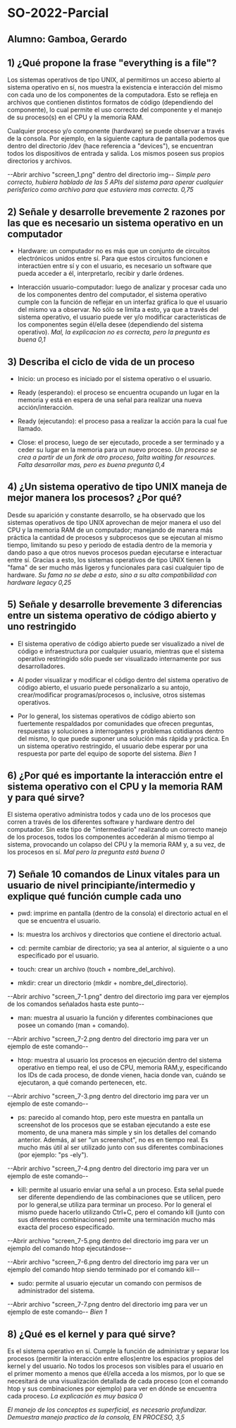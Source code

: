 # SO-2022-Parcial
## Alumno: Gamboa, Gerardo

## 1) ¿Qué propone la frase "everything is a file"?

Los sistemas operativos de tipo UNIX, al permitirnos un acceso abierto al sistema operativo en sí, nos muestra la existencia e interacción del mismo con cada uno de los componentes de la computadora. Esto se refleja en archivos que contienen distintos formatos de código (dependiendo del componente), lo cual permite el uso correcto del componente y el manejo de su proceso(s) en el CPU y la memoria RAM.

Cualquier proceso y/o componente (hardware) se puede observar a través de la consola. Por ejemplo, en la siguiente captura de pantalla podemos que dentro del directorio /dev (hace referencia a "devices"), se encuentran todos los dispositivos de entrada y salida. Los mismos poseen sus propios directorios y archivos.

--Abrir archivo "screen_1.png" dentro del directorio img--
*Simple pero correcto, hubiera hablado de las 5 APIs del sistema para operar cualquier perisferico como archivo para que estuviera mas correcta. 0,75*

## 2) Señale y desarrolle brevemente 2 razones por las que es necesario un sistema operativo en un computador

* Hardware: un computador no es más que un conjunto de circuitos electrónicos unidos entre sí. Para que estos circuitos funcionen e interactúen entre sí y con el usuario, es necesario un software que pueda acceder a él, interpretarlo, recibir y darle órdenes.

* Interacción usuario-computador: luego de analizar y procesar cada uno de los componentes dentro del computador, el sistema operativo cumple con la función de reflejar en un interfaz gráfica lo que el usuario del mismo va a observar. No sólo se limita a esto, ya que a través del sistema operativo, el usuario puede ver y/o modificar características de los componentes según él/ella desee (dependiendo del sistema operativo).
*Mal, la explicacion no es correcta, pero la pregunta es buena 0,1*

## 3) Describa el ciclo de vida de un proceso

* Inicio: un proceso es iniciado por el sistema operativo o el usuario.

* Ready (esperando): el proceso se encuentra ocupando un lugar en la memoria y está en espera de una señal para realizar una nueva acción/interacción.

* Ready (ejecutando): el proceso pasa a realizar la acción para la cual fue llamado.

* Close: el proceso, luego de ser ejecutado, procede a ser terminado y a ceder su lugar en la memoria para un nuevo proceso.
*Un proceso se crea a partir de un fork de otro proceso, falta waiting for resources. Falta desarrollar mas, pero es buena pregunta 0,4*

## 4) ¿Un sistema operativo de tipo UNIX maneja de mejor manera los procesos? ¿Por qué?

Desde su aparición y constante desarrollo, se ha observado que los sistemas operativos de tipo UNIX aprovechan de mejor manera el uso del CPU y la memoria RAM de un computador; manejando de manera más práctica la cantidad de procesos y subprocesos que se ejecutan al mismo tiempo, limitando su peso y periodo de estadía dentro de la memoria y dando paso a que otros nuevos procesos puedan ejecutarse e interactuar entre sí. Gracias a esto, los sistemas operativos de tipo UNIX tienen la "fama" de ser mucho más ligeros y funcionales para casi cualquier tipo de hardware.
*Su fama no se debe a esto, sino a su alta compatibilidad con hardware legacy 0,25*

## 5) Señale y desarrolle brevemente 3 diferencias entre un sistema operativo de código abierto y uno restringido

* El sistema operativo de código abierto puede ser visualizado a nivel de código e infraestructura por cualquier usuario, mientras que el sistema operativo restringido sólo puede ser visualizado internamente por sus desarrolladores.

* Al poder visualizar y modificar el código dentro del sistema operativo de código abierto, el usuario puede personalizarlo a su antojo, crear/modificar programas/procesos o, inclusive, otros sistemas operativos.

* Por lo general, los sistemas operativos de código abierto son fuertemente respaldados por comunidades que ofrecen preguntas, respuestas y soluciones a interrogantes y problemas cotidianos dentro del mismo, lo que puede suponer una solución más rápida y práctica. En un sistema operativo restringido, el usuario debe esperar por una respuesta por parte del equipo de soporte del sistema.
*Bien 1*

## 6) ¿Por qué es importante la  interacción entre el sistema operativo con el CPU y la memoria RAM y para qué sirve?

El sistema operativo administra todos y cada uno de los procesos que corren a través de los diferentes software y hardware dentro del computador. Sin este tipo de "intermediario" realizando un correcto manejo de los procesos, todos los componentes accederán al mismo tiempo al sistema, provocando un colapso del CPU y la memoria RAM y, a su vez, de los procesos en sí.
*Mal pero la pregunta está buena 0*

## 7) Señale 10 comandos de Linux vitales para un usuario de nivel principiante/intermedio y explique qué función cumple cada uno

* pwd: imprime en pantalla (dentro de la consola) el directorio actual en el que se encuentra el usuario.

* ls: muestra los archivos y directorios que contiene el directorio actual.

* cd: permite cambiar de directorio; ya sea al anterior, al siguiente o a uno especificado por el usuario.

* touch: crear un archivo (touch + nombre_del_archivo).

* mkdir: crear un directorio (mkdir + nombre_del_directorio).

--Abrir archivo "screen_7-1.png" dentro del directorio img para ver ejemplos de los comandos señalados hasta este punto--

* man: muestra al usuario la función y diferentes combinaciones que posee un comando (man + comando).

--Abrir archivo "screen_7-2.png dentro del directorio img para ver un ejemplo de este comando--

* htop: muestra al usuario los procesos en ejecución dentro del sistema operativo en tiempo real, el uso de CPU, memoria RAM,y, especificando los IDs de cada proceso, de donde vienen, hacia donde van, cuándo se ejecutaron, a qué comando pertenecen, etc.

--Abrir archivo "screen_7-3.png dentro del directorio img para ver un ejemplo de este comando--

* ps: parecido al comando htop, pero este muestra en pantalla un screenshot de los procesos que se estaban ejecutando a este ese momento, de una manera más simple y sin los detalles del comando anterior. Además, al ser "un screenshot", no es en tiempo real. Es mucho más útil al ser utilizado junto con sus diferentes combinaciones (por ejemplo: "ps -ely").

--Abrir archivo "screen_7-4.png dentro del directorio img para ver un ejemplo de este comando--

* kill: permite al usuario enviar una señal a un proceso. Esta señal puede ser diferente dependiendo de las combinaciones que se utilicen, pero por lo general,se utiliza para terminar un proceso. Por lo general el mismo puede hacerlo utilizando Ctrl+C, pero el comando kill (junto con sus diferentes combinaciones) permite una terminación mucho más exacta del proceso especificado.

--Abrir archivo "screen_7-5.png dentro del directorio img para ver un ejemplo del comando htop ejecutándose--

--Abrir archivo "screen_7-6.png dentro del directorio img para ver un ejemplo del comando htop siendo terminado por el comando kill--

* sudo: permite al usuario ejecutar un comando con permisos de administrador del sistema.

--Abrir archivo "screen_7-7.png dentro del directorio img para ver un ejemplo de este comando--
*Bien 1*

## 8) ¿Qué es el kernel y para qué sirve?

Es el sistema operativo en sí. Cumple la función de administrar y separar los procesos (permitir la interacción entre ellos)entre los espacios propios del kernel y del usuario. No todos los procesos son visibles para el usuario en el primer momento a menos que él/ella acceda a los mismos, por lo que se necesitará de una visualización detallada de cada proceso (con el comando htop y sus combinaciones por ejemplo) para ver en dónde se encuentra cada proceso.
*La explicación es muy basica 0*

*El manejo de los conceptos es superficial, es necesario profundizar. Demuestra manejo practico de la consola, EN PROCESO, 3,5*